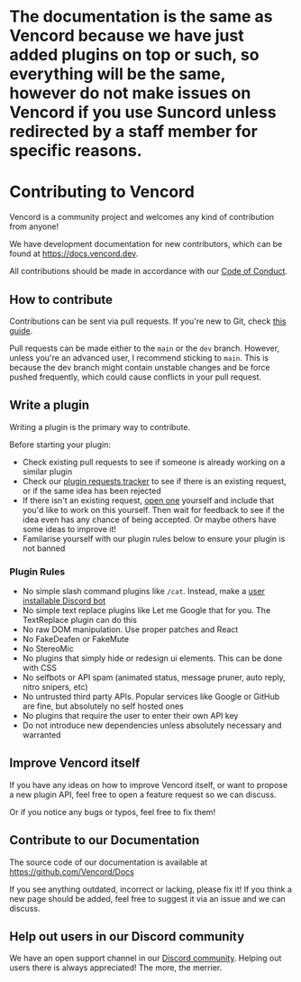 # The documentation is the same as Vencord because we have just added plugins on top or such, so everything will be the same, however do not make issues on Vencord if you use Suncord unless redirected by a staff member for specific reasons.

# Contributing to Vencord

Vencord is a community project and welcomes any kind of contribution from anyone!

We have development documentation for new contributors, which can be found at <https://docs.vencord.dev>.

All contributions should be made in accordance with our [Code of Conduct](./CODE_OF_CONDUCT.md).

## How to contribute

Contributions can be sent via pull requests. If you're new to Git, check [this guide](https://opensource.com/article/19/7/create-pull-request-github).

Pull requests can be made either to the `main` or the `dev` branch. However, unless you're an advanced user, I recommend sticking to `main`. This is because the dev branch might contain unstable changes and be force pushed frequently, which could cause conflicts in your pull request.

## Write a plugin

Writing a plugin is the primary way to contribute.

Before starting your plugin:

-   Check existing pull requests to see if someone is already working on a similar plugin
-   Check our [plugin requests tracker](https://github.com/Vencord/plugin-requests/issues) to see if there is an existing request, or if the same idea has been rejected
-   If there isn't an existing request, [open one](https://github.com/Vencord/plugin-requests/issues/new?assignees=&labels=&projects=&template=request.yml) yourself
    and include that you'd like to work on this yourself. Then wait for feedback to see if the idea even has any chance of being accepted. Or maybe others have some ideas to improve it!
-   Familarise yourself with our plugin rules below to ensure your plugin is not banned

### Plugin Rules

-   No simple slash command plugins like `/cat`. Instead, make a [user installable Discord bot](https://discord.com/developers/docs/change-log#userinstallable-apps-preview)
-   No simple text replace plugins like Let me Google that for you. The TextReplace plugin can do this
-   No raw DOM manipulation. Use proper patches and React
-   No FakeDeafen or FakeMute
-   No StereoMic
-   No plugins that simply hide or redesign ui elements. This can be done with CSS
-   No selfbots or API spam (animated status, message pruner, auto reply, nitro snipers, etc)
-   No untrusted third party APIs. Popular services like Google or GitHub are fine, but absolutely no self hosted ones
-   No plugins that require the user to enter their own API key
-   Do not introduce new dependencies unless absolutely necessary and warranted

## Improve Vencord itself

If you have any ideas on how to improve Vencord itself, or want to propose a new plugin API, feel free to open a feature request so we can discuss.

Or if you notice any bugs or typos, feel free to fix them!

## Contribute to our Documentation

The source code of our documentation is available at <https://github.com/Vencord/Docs>

If you see anything outdated, incorrect or lacking, please fix it!
If you think a new page should be added, feel free to suggest it via an issue and we can discuss.

## Help out users in our Discord community

We have an open support channel in our [Discord community](https://vencord.dev/discord).
Helping out users there is always appreciated! The more, the merrier.
